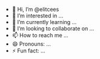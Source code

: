 - 👋 Hi, I’m @elitcees
- 👀 I’m interested in ...
- 🌱 I’m currently learning ...
- 💞️ I’m looking to collaborate on ...
- 📫 How to reach me ...
- 😄 Pronouns: ...
- ⚡ Fun fact: ...

<!---
elitcees/elitcees is a ✨ special ✨ repository because its `README.md` (this file) appears on your GitHub profile.
You can click the Preview link to take a look at your changes.
--->

